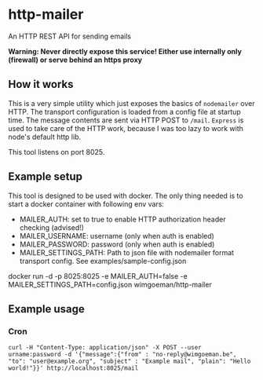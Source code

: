 # http-mailer

An HTTP REST API for sending emails 

**Warning: Never directly expose this service! Either use internally only (firewall) or serve behind an https proxy**

## How it works

This is a very simple utility which just exposes the basics of `nodemailer` over HTTP. The transport configuration is loaded from a config file at startup time. The message contents are sent via HTTP POST to `/mail`. `Express` is used to take care of the HTTP work, because I was too lazy to work with node's default http lib.

This tool listens on port 8025.

## Example setup

This tool is designed to be used with docker. The only thing needed is to start a docker container with following env vars:

* MAILER_AUTH: set to true to enable HTTP authorization header checking (advised!)
* MAILER_USERNAME: username (only when auth is enabled)
* MAILER_PASSWORD: password (only when auth is enabled) 
* MAILER_SETTINGS_PATH: Path to json file with nodemailer format transport config. See examples/sample-config.json 

docker run -d -p 8025:8025 -e MAILER_AUTH=false -e MAILER_SETTINGS_PATH=config.json wimgoeman/http-mailer

## Example usage

### Cron

```
curl -H "Content-Type: application/json" -X POST --user urname:password -d '{"message":{"from" : "no-reply@wimgoeman.be", "to": "user@example.org", "subject" : "Example mail", "plain": "Hello world!"}}' http://localhost:8025/mail
```

